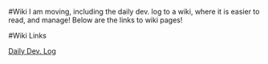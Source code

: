 #Wiki
I am moving, including the daily dev. log to a wiki, where it is easier to read, and manage! Below are the links to wiki pages!

#Wiki Links

<a href="https://github.com/jdc20181/BeffsMightCalculator/wiki/Dev-Log">Daily Dev. Log</a>


